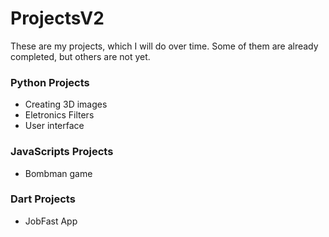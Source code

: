 # ProjectsV2

These are my projects, which I will do over time. Some of them are already completed, but others are not yet.



### Python Projects

- Creating 3D images
- Eletronics Filters
- User interface

### JavaScripts Projects

- Bombman game

### Dart Projects

- JobFast App
